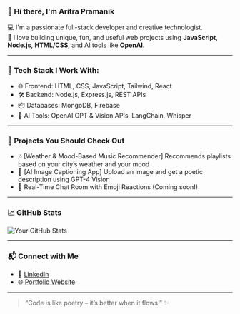 ### 👋 Hi there, I'm Aritra Pramanik

💻 I'm a passionate full-stack developer and creative technologist.  
🚀 I love building unique, fun, and useful web projects using **JavaScript**, **Node.js**, **HTML/CSS**, and AI tools like **OpenAI**.

---

### 🔧 Tech Stack I Work With:
- 🌐 Frontend: HTML, CSS, JavaScript, Tailwind, React
- 🛠 Backend: Node.js, Express.js, REST APIs
- 📦 Databases: MongoDB, Firebase
- 🤖 AI Tools: OpenAI GPT & Vision APIs, LangChain, Whisper

---

### 🧠 Projects You Should Check Out
- 🎶 [Weather & Mood-Based Music Recommender]
  Recommends playlists based on your city’s weather and your mood  
- 📸 [AI Image Captioning App]
  Upload an image and get a poetic description using GPT-4 Vision  
- 💬 Real-Time Chat Room with Emoji Reactions (Coming soon!)

---

### 📈 GitHub Stats
![Your GitHub Stats](https://github-readme-stats.vercel.app/api?username=YOUR_USERNAME&show_icons=true&theme=react)

---

### 📬 Connect with Me
- 🧠 [LinkedIn](https://www.linkedin.com/in/aritra-pramanik-544aa2218/)
- 🌐 [Portfolio Website](https://yourportfolio.site)

---

> “Code is like poetry – it’s better when it flows.” ✨
